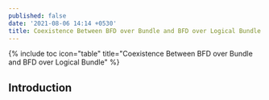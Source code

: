 ```yaml
---
published: false
date: '2021-08-06 14:14 +0530'
title: Coexistence Between BFD over Bundle and BFD over Logical Bundle
---
```

{% include toc icon="table" title="Coexistence Between BFD over Bundle and BFD over Logical Bundle" %} 

## Introduction


